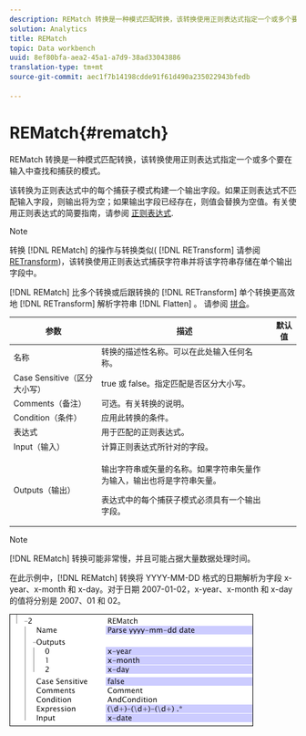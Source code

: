```yaml
---
description: REMatch 转换是一种模式匹配转换，该转换使用正则表达式指定一个或多个要在输入中查找和捕获的模式。
solution: Analytics
title: REMatch
topic: Data workbench
uuid: 8ef80bfa-aea2-45a1-a7d9-38ad33043886
translation-type: tm+mt
source-git-commit: aec1f7b14198cdde91f61d490a235022943bfedb

---
```



# REMatch{#rematch}

REMatch 转换是一种模式匹配转换，该转换使用正则表达式指定一个或多个要在输入中查找和捕获的模式。

该转换为正则表达式中的每个捕获子模式构建一个输出字段。如果正则表达式不匹配输入字段，则输出将为空；如果输出字段已经存在，则值会替换为空值。有关使用正则表达式的简要指南，请参阅 [正则表达式](../../../../../home/c-dataset-const-proc/c-reg-exp.md#concept-070077baa419475094ef0469e92c5b9c).

>[!NOTE]
>
>转换 [!DNL REMatch] 的操作与转换类似( [!DNL RETransform] 请参阅 [RETransform](../../../../../home/c-dataset-const-proc/c-data-trans/c-transf-types/c-standard-transf/c-retransform.md#concept-23f80aa0bc204565b337e5c4931f6a74))，该转换使用正则表达式捕获字符串并将该字符串存储在单个输出字段中。

[!DNL REMatch] 比多个转换或后跟转换的 [!DNL RETransform] 单个转换更高效地 [!DNL RETransform] 解析字符串 [!DNL Flatten] 。 请参阅 [拼合](../../../../../home/c-dataset-const-proc/c-data-trans/c-transf-types/c-standard-transf/c-flatten.md#concept-7acd351a6d2444bd960ca412ae3333ce)。

<table id="table_7077578512B249E986BC79AE770CBD9A"> 
 <thead> 
  <tr> 
   <th colname="col1" class="entry"> 参数 </th> 
   <th colname="col2" class="entry"> 描述 </th> 
   <th colname="col3" class="entry"> 默认值 </th> 
  </tr> 
 </thead>
 <tbody> 
  <tr> 
   <td colname="col1"> 名称 </td> 
   <td colname="col2"> 转换的描述性名称。可以在此处输入任何名称。 </td> 
   <td colname="col3"></td> 
  </tr> 
  <tr> 
   <td colname="col1"> Case Sensitive（区分大小写） </td> 
   <td colname="col2"> true 或 false。指定匹配是否区分大小写。 </td> 
   <td colname="col3"></td> 
  </tr> 
  <tr> 
   <td colname="col1"> Comments（备注） </td> 
   <td colname="col2"> 可选。有关转换的说明。 </td> 
   <td colname="col3"></td> 
  </tr> 
  <tr> 
   <td colname="col1"> Condition（条件） </td> 
   <td colname="col2"> 应用此转换的条件。 </td> 
   <td colname="col3"></td> 
  </tr> 
  <tr> 
   <td colname="col1"> 表达式 </td> 
   <td colname="col2"> 用于匹配的正则表达式。 </td> 
   <td colname="col3"></td> 
  </tr> 
  <tr> 
   <td colname="col1"> Input（输入） </td> 
   <td colname="col2"> 计算正则表达式所针对的字段。 </td> 
   <td colname="col3"></td> 
  </tr> 
  <tr> 
   <td colname="col1"> Outputs（输出） </td> 
   <td colname="col2"> <p>输出字符串或矢量的名称。如果字符串矢量作为输入，输出也将是字符串矢量。 </p> <p> 表达式中的每个捕获子模式必须具有一个输出字段。 </p> </td> 
   <td colname="col3"></td> 
  </tr> 
 </tbody> 
</table>

>[!NOTE]
>
>[!DNL REMatch] 转换可能非常慢，并且可能占据大量数据处理时间。

在此示例中，[!DNL REMatch] 转换将 YYYY-MM-DD 格式的日期解析为字段 x-year、x-month 和 x-day。对于日期 2007-01-02，x-year、x-month 和 x-day 的值将分别是 2007、01 和 02。

![](assets/cfg_TransformationType_REMatch.png)

